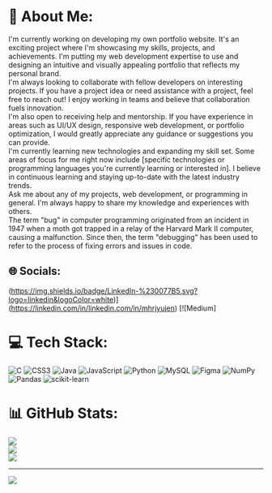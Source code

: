 # 💫 About Me:
 I'm currently working on developing my own portfolio website. It's an exciting project where I'm showcasing my skills, projects, and achievements. I'm putting my web development expertise to use and designing an intuitive and visually appealing portfolio that reflects my personal brand.<br> I'm always looking to collaborate with fellow developers on interesting projects. If you have a project idea or need assistance with a project, feel free to reach out! I enjoy working in teams and believe that collaboration fuels innovation.<br>I'm also open to receiving help and mentorship. If you have experience in areas such as UI/UX design, responsive web development, or portfolio optimization, I would greatly appreciate any guidance or suggestions you can provide.<br>I'm currently learning new technologies and expanding my skill set. Some areas of focus for me right now include [specific technologies or programming languages you're currently learning or interested in]. I believe in continuous learning and staying up-to-date with the latest industry trends.<br> Ask me about any of my projects, web development, or programming in general. I'm always happy to share my knowledge and experiences with others.<br> The term "bug" in computer programming originated from an incident in 1947 when a moth got trapped in a relay of the Harvard Mark II computer, causing a malfunction. Since then, the term "debugging" has been used to refer to the process of fixing errors and issues in code.


## 🌐 Socials:
(https://img.shields.io/badge/LinkedIn-%230077B5.svg?logo=linkedin&logoColor=white)](https://linkedin.com/in/linkedin.com/in/mhrjyujen) [![Medium]

# 💻 Tech Stack:
![C](https://img.shields.io/badge/c-%2300599C.svg?style=for-the-badge&logo=c&logoColor=white) ![CSS3](https://img.shields.io/badge/css3-%231572B6.svg?style=for-the-badge&logo=css3&logoColor=white) ![Java](https://img.shields.io/badge/java-%23ED8B00.svg?style=for-the-badge&logo=java&logoColor=white) ![JavaScript](https://img.shields.io/badge/javascript-%23323330.svg?style=for-the-badge&logo=javascript&logoColor=%23F7DF1E) ![Python](https://img.shields.io/badge/python-3670A0?style=for-the-badge&logo=python&logoColor=ffdd54) ![MySQL](https://img.shields.io/badge/mysql-%2300f.svg?style=for-the-badge&logo=mysql&logoColor=white) 	![Figma](https://img.shields.io/badge/figma-%23F24E1E.svg?style=for-the-badge&logo=figma&logoColor=white) ![NumPy](https://img.shields.io/badge/numpy-%23013243.svg?style=for-the-badge&logo=numpy&logoColor=white) ![Pandas](https://img.shields.io/badge/pandas-%23150458.svg?style=for-the-badge&logo=pandas&logoColor=white) ![scikit-learn](https://img.shields.io/badge/scikit--learn-%23F7931E.svg?style=for-the-badge&logo=scikit-learn&logoColor=white)
# 📊 GitHub Stats:
![](https://github-readme-stats.vercel.app/api?username=YujenM&theme=dark&hide_border=true&include_all_commits=true&count_private=true)<br/>
![](https://github-readme-streak-stats.herokuapp.com/?user=YujenM&theme=dark&hide_border=true)<br/>
![](https://github-readme-stats.vercel.app/api/top-langs/?username=YujenM&theme=dark&hide_border=true&include_all_commits=true&count_private=true&layout=compact)

---
[![](https://visitcount.itsvg.in/api?id=YujenM&icon=0&color=0)](https://visitcount.itsvg.in)

<!-- Proudly created with GPRM ( https://gprm.itsvg.in ) -->

